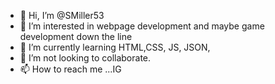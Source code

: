 - 👋 Hi, I’m @SMiller53
- 👀 I’m interested in webpage development and maybe game development down the line
- 🌱 I’m currently learning HTML,CSS, JS, JSON, 
- 💞️ I’m not looking to collaborate.
- 📫 How to reach me ...IG

<!---
SMiller53/SMiller53 is a ✨ special ✨ repository because its `README.md` (this file) appears on your GitHub profile.
You can click the Preview link to take a look at your changes.
--->
